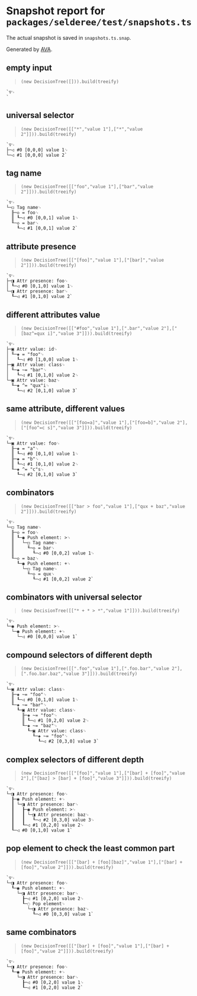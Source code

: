 # Snapshot report for `packages/selderee/test/snapshots.ts`

The actual snapshot is saved in `snapshots.ts.snap`.

Generated by [AVA](https://avajs.dev).

## empty input

> `(new DecisionTree([])).build(treeify)`

    `▽␊
    `

## universal selector

> `(new DecisionTree([["*","value 1"],["*","value 2"]])).build(treeify)`

    `▽␊
    ├─◁ #0 [0,0,0] value 1␊
    └─◁ #1 [0,0,0] value 2`

## tag name

> `(new DecisionTree([["foo","value 1"],["bar","value 2"]])).build(treeify)`

    `▽␊
    └─◻ Tag name␊
      ╟─◇ = foo␊
      ║ ┖─◁ #0 [0,0,1] value 1␊
      ╙─◇ = bar␊
        ┖─◁ #1 [0,0,1] value 2`

## attribute presence

> `(new DecisionTree([["[foo]","value 1"],["[bar]","value 2"]])).build(treeify)`

    `▽␊
    ├─◨ Attr presence: foo␊
    │ ┖─◁ #0 [0,1,0] value 1␊
    └─◨ Attr presence: bar␊
      ┖─◁ #1 [0,1,0] value 2`

## different attributes value

> `(new DecisionTree([["#foo","value 1"],[".bar","value 2"],["[baz^=qux i]","value 3"]])).build(treeify)`

    `▽␊
    ├─▣ Attr value: id␊
    │ ╙─◈ = "foo"␊
    │   ┖─◁ #0 [1,0,0] value 1␊
    ├─▣ Attr value: class␊
    │ ╙─◈ ~= "bar"␊
    │   ┖─◁ #1 [0,1,0] value 2␊
    └─▣ Attr value: baz␊
      ╙─◈ ^= "qux"i␊
        ┖─◁ #2 [0,1,0] value 3`

## same attribute, different values

> `(new DecisionTree([["[foo=a]","value 1"],["[foo=b]","value 2"],["[foo^=c s]","value 3"]])).build(treeify)`

    `▽␊
    └─▣ Attr value: foo␊
      ╟─◈ = "a"␊
      ║ ┖─◁ #0 [0,1,0] value 1␊
      ╟─◈ = "b"␊
      ║ ┖─◁ #1 [0,1,0] value 2␊
      ╙─◈ ^= "c"s␊
        ┖─◁ #2 [0,1,0] value 3`

## combinators

> `(new DecisionTree([["bar > foo","value 1"],["qux + baz","value 2"]])).build(treeify)`

    `▽␊
    └─◻ Tag name␊
      ╟─◇ = foo␊
      ║ ┖─◉ Push element: >␊
      ║   └─◻ Tag name␊
      ║     ╙─◇ = bar␊
      ║       ┖─◁ #0 [0,0,2] value 1␊
      ╙─◇ = baz␊
        ┖─◉ Push element: +␊
          └─◻ Tag name␊
            ╙─◇ = qux␊
              ┖─◁ #1 [0,0,2] value 2`

## combinators with universal selector

> `(new DecisionTree([["* + * > *","value 1"]])).build(treeify)`

    `▽␊
    └─◉ Push element: >␊
      └─◉ Push element: +␊
        └─◁ #0 [0,0,0] value 1`

## compound selectors of different depth

> `(new DecisionTree([[".foo","value 1"],[".foo.bar","value 2"],[".foo.bar.baz","value 3"]])).build(treeify)`

    `▽␊
    └─▣ Attr value: class␊
      ╟─◈ ~= "foo"␊
      ║ ┖─◁ #0 [0,1,0] value 1␊
      ╙─◈ ~= "bar"␊
        ┖─▣ Attr value: class␊
          ╟─◈ ~= "foo"␊
          ║ ┖─◁ #1 [0,2,0] value 2␊
          ╙─◈ ~= "baz"␊
            ┖─▣ Attr value: class␊
              ╙─◈ ~= "foo"␊
                ┖─◁ #2 [0,3,0] value 3`

## complex selectors of different depth

> `(new DecisionTree([["[foo]","value 1"],["[bar] + [foo]","value 2"],["[baz] > [bar] + [foo]","value 3"]])).build(treeify)`

    `▽␊
    └─◨ Attr presence: foo␊
      ┠─◉ Push element: +␊
      ┃ └─◨ Attr presence: bar␊
      ┃   ┠─◉ Push element: >␊
      ┃   ┃ └─◨ Attr presence: baz␊
      ┃   ┃   ┖─◁ #2 [0,3,0] value 3␊
      ┃   ┖─◁ #1 [0,2,0] value 2␊
      ┖─◁ #0 [0,1,0] value 1`

## pop element to check the least common part

> `(new DecisionTree([["[bar] + [foo][baz]","value 1"],["[bar] + [foo]","value 2"]])).build(treeify)`

    `▽␊
    └─◨ Attr presence: foo␊
      ┖─◉ Push element: +␊
        └─◨ Attr presence: bar␊
          ┠─◁ #1 [0,2,0] value 2␊
          ┖─◌ Pop element␊
            └─◨ Attr presence: baz␊
              ┖─◁ #0 [0,3,0] value 1`

## same combinators

> `(new DecisionTree([["[bar] + [foo]","value 1"],["[bar] + [foo]","value 2"]])).build(treeify)`

    `▽␊
    └─◨ Attr presence: foo␊
      ┖─◉ Push element: +␊
        └─◨ Attr presence: bar␊
          ┠─◁ #0 [0,2,0] value 1␊
          ┖─◁ #1 [0,2,0] value 2`

